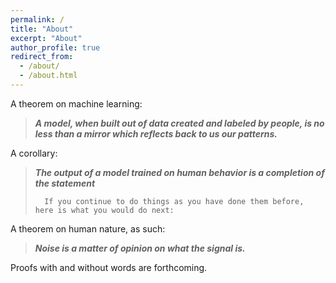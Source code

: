 ```yaml
---
permalink: /
title: "About"
excerpt: "About"
author_profile: true
redirect_from: 
  - /about/
  - /about.html
---
```


<!--- The quickest ways to know about me are through my [Zotero library](https://www.zotero.org/sarahkpardo/items/KD7YLV6A/item-list), sorted by "date added," and some generations I made with [DALL-E](https://labs.openai.com/sc/RT6MUL6KeUCZSat2AQXU0ZJT). --->

A theorem on machine learning: 

> **_A model, when built out of data created and labeled by people, is no less than a mirror which reflects back to us our patterns._**

A corollary:

> **_The output of a model trained on human behavior is a completion of the statement_**
> 
>       If you continue to do things as you have done them before, here is what you would do next:

A theorem on human nature, as such:
> **_Noise is a matter of opinion on what the signal is._**

Proofs with and without words are forthcoming.
